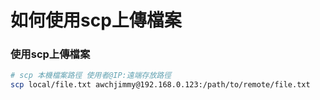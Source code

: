 # 如何使用scp上傳檔案

### 使用scp上傳檔案
```sh
# scp 本機檔案路徑 使用者@IP:遠端存放路徑
scp local/file.txt awchjimmy@192.168.0.123:/path/to/remote/file.txt
```
